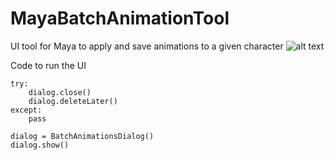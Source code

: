 # MayaBatchAnimationTool
UI tool for Maya to apply and save animations to a given character
![alt text](https://github.com/anniehirata/MayaBatchAnimationTool/blob/Master/BatchAnimationsUI?raw=true)

Code to run the UI

    try:
        dialog.close()
        dialog.deleteLater()
    except:
        pass

    dialog = BatchAnimationsDialog()
    dialog.show()
